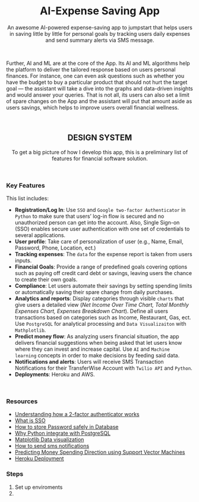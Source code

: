 <!-- PROJECT LOGO -->
<p align="center">

  <h1 align="center">AI-Expense Saving App</h3>

  <p align="center">
    An awesome AI-powered expense-saving app to jumpstart that helps users in saving little by little for personal goals by tracking users daily expenses and send summary alerts via SMS message. 
  </p>
  <br/>
  <p>
    Further, AI and ML are at the core of the App. Its AI and ML algorithms help the platform to deliver the tailored response based on users personal finances. For instance, one can even ask questions such as whether you have the budget to buy a particular product that should not hurt the target goal — the assistant will take a dive into the graphs and data-driven insights and would answer your queries. That is not all, its users can also set a limit of  spare changes on the App and the assistant will put that amount aside as users savings, which helps to improve users overall financial wellness.
  </p>
</p>

<br/>
<!-- DESIGN SYSTEM -->
<h2 align="center">DESIGN SYSTEM</h1>

<p align="center">To get a big picture of how I develop this app, this is a preliminary list of features for financial software solution. </p>

<br/>

### Key Features

This list includes: 
* **Registration/Log In**: Use `SSO` and `Google two-factor Authenticator` in `Python` to make sure that users’ log-in flow is secured and no unauthorized person can get into the account. Also, Single Sign-on (SSO) enables secure user authentication with one set of credentials to several applications. 
* **User profile**: Take care of personalization of user (e.g., Name, Email, Password, Phone, Location, ect.)
* **Tracking expenses**: The `data` for the expense report is taken from users inputs.
* **Financial Goals**: Provide a range of predefined goals covering options such as paying off credit card debt or savings, leaving users the chance to create their own goals.
* **Compliance**: Let users automate their savings by setting spending limits or automatically saving their spare change from daily purchases. 
* **Analytics and reports**: Display categories through visible `charts` that give users a detailed view (*Net Income Over Time Chart, Total Monthly Expenses Chart, Expenses Breakdown Chart*). Define all users transactions based on categories such as Income, Restaurant, Gas, ect. Use `PostgreSQL` for analytical processing and `Data Visualizaiton` with `Mathplotlib`.
* **Predict money flow**: As analyzing users financial situation, the app delivers financial suggestions when being asked that let users know where they can invest and increase capital. Use `AI` and `Machine learning` concepts in order to make decisions by feeding said data.
* **Notifications and alerts**: Users will receive SMS Transaction Notifications for their TransferWise Account with `Twilio API` and `Python`.
* **Deployments**: Heroku and AWS.

<br/>

### Resources

* [Understanding how a 2-factor authenticator works](https://blog.bytebytego.com/p/ep-16-design-google-placesyelp-also)
* [What is SSO](https://blog.bytebytego.com/p/what-is-sso-episode-7)
* [How to store Password safely in Database](https://www.youtube.com/watch?v=zt8Cocdy15c)
* [Why Python integrate with PostgreSQL](https://blog.bytebytego.com/p/ep30-why-is-postgresql-the-most-loved)
* [Matplotlib Data visualization](https://www.youtube.com/watch?v=UO98lJQ3QGI)
* [How to send sms notifications](https://www.twilio.com/blog/sms-transaction-notifications-transferwise-twilio-python)
* [Predicting Money Spending Direction using Support Vector Machines](https://jakevdp.github.io/PythonDataScienceHandbook/05.07-support-vector-machines.html)
* [Heroku Deployment](https://www.youtube.com/watch?v=6DI_7Zja8Zc&t=613s)

### Steps 

1. Set up enviroments
2. 





